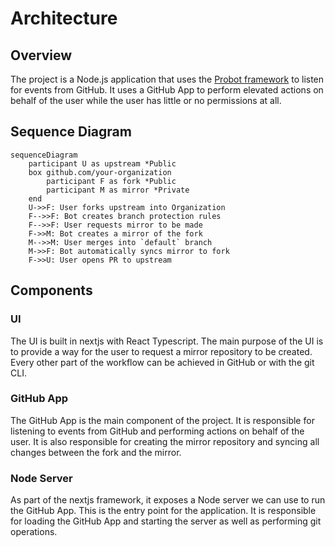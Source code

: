 # Architecture

## Overview

The project is a Node.js application that uses the [Probot framework](https://probot.github.io/) to listen for events from GitHub. It uses a GitHub App to perform elevated actions on behalf of the user while the user has little or no permissions at all.

## Sequence Diagram

```mermaid
sequenceDiagram
    participant U as upstream *Public
    box github.com/your-organization
        participant F as fork *Public
        participant M as mirror *Private
    end
    U->>F: User forks upstream into Organization
    F-->>F: Bot creates branch protection rules
    F-->>F: User requests mirror to be made
    F->>M: Bot creates a mirror of the fork
    M-->>M: User merges into `default` branch
    M->>F: Bot automatically syncs mirror to fork
    F->>U: User opens PR to upstream
```

## Components

### UI

The UI is built in nextjs with React Typescript. The main purpose of the UI is to provide a way for the user to request a mirror repository to be created. Every other part of the workflow can be achieved in GitHub or with the git CLI.

### GitHub App

The GitHub App is the main component of the project. It is responsible for listening to events from GitHub and performing actions on behalf of the user. It is also responsible for creating the mirror repository and syncing all changes between the fork and the mirror.

### Node Server

As part of the nextjs framework, it exposes a Node server we can use to run the GitHub App. This is the entry point for the application. It is responsible for loading the GitHub App and starting the server as well as performing git operations.
